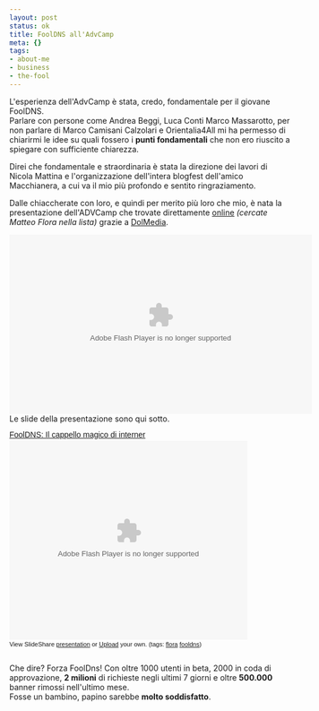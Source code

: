 ```yaml
--- 
layout: post
status: ok
title: FoolDNS all'AdvCamp
meta: {}
tags: 
- about-me
- business
- the-fool
---
```

L'esperienza dell'AdvCamp è stata, credo, fondamentale per il giovane FoolDNS.  
Parlare con persone come Andrea Beggi, Luca Conti Marco Massarotto, per non parlare di Marco Camisani Calzolari e Orientalia4All mi ha permesso di chiarirmi le idee su quali fossero i **punti fondamentali** che non ero riuscito a spiegare con sufficiente chiarezza.  
  
Direi che fondamentale e straordinaria è stata la direzione dei lavori di Nicola Mattina e l'organizzazione dell'intera blogfest dell'amico Macchianera, a cui va il mio più profondo e sentito ringraziamento.  
  
Dalle chiaccherate con loro, e quindi per merito più loro che mio, è nata la presentazione dell'ADVCamp che trovate direttamente [online][1] *(cercate Matteo Flora nella lista)* grazie a [DolMedia][1].  
  
<object width="540" height="320">
<param name="movie" value="http://webtv.dolmedia.tv/js/mediaplayer.swf"/>
<param name="allowfullscreen" value="true">
<param name="flashvars" value="config=http://webtv.dolmedia.tv/playerdolmedia.xml&file=http://webtv.dolmedia.tv/xml/embed/5670"/>
<embed src="http://webtv.dolmedia.tv/js/mediaplayer.swf" type="application/x-shockwave-flash" flashvars="config=http://webtv.dolmedia.tv/playerdolmedia.xml&file=http://webtv.dolmedia.tv/xml/embed/5670" allowfullscreen="true" width="540" height="320"/>
</object>
Le slide della presentazione sono qui sotto.  
  
<div style="width:425px;text-align:left" id="__ss_598910"><a style="font:14px Helvetica,Arial,Sans-serif;display:block;margin:12px 0 3px 0;text-decoration:underline;" href="http://www.slideshare.net/lastknight/fooldns-il-cappello-magico-di-interner-presentation?type=powerpoint" title="FoolDNS: Il cappello magico di interner">FoolDNS: Il cappello magico di interner</a><object style="margin:0px" width="425" height="355"><param name="movie" value="http://static.slideshare.net/swf/ssplayer2.swf?doc=fooldnspdf-1221479679837518-9&stripped_title=fooldns-il-cappello-magico-di-interner-presentation" /><param name="allowFullScreen" value="true"/><param name="allowScriptAccess" value="always"/><embed src="http://static.slideshare.net/swf/ssplayer2.swf?doc=fooldnspdf-1221479679837518-9&stripped_title=fooldns-il-cappello-magico-di-interner-presentation" type="application/x-shockwave-flash" allowscriptaccess="always" allowfullscreen="true" width="425" height="355"></embed></object><div style="font-size:11px;font-family:tahoma,arial;height:26px;padding-top:2px;">View SlideShare <a style="text-decoration:underline;" href="http://www.slideshare.net/lastknight/fooldns-il-cappello-magico-di-interner-presentation?type=powerpoint" title="View FoolDNS: Il cappello magico di interner on SlideShare">presentation</a> or <a style="text-decoration:underline;" href="http://www.slideshare.net/upload?type=powerpoint">Upload</a> your own. (tags: <a style="text-decoration:underline;" href="http://slideshare.net/tag/flora">flora</a> <a style="text-decoration:underline;" href="http://slideshare.net/tag/fooldns">fooldns</a>)</div></div>
  
Che dire? Forza FoolDns! Con oltre 1000 utenti in beta, 2000 in coda di approvazione, **2 milioni** di richieste negli ultimi 7 giorni e oltre **500.000** banner rimossi nell'ultimo mese.  
Fosse un bambino, papino sarebbe **molto soddisfatto**.  
  
[1]: http://advcamp.dolmedia.tv/ 
